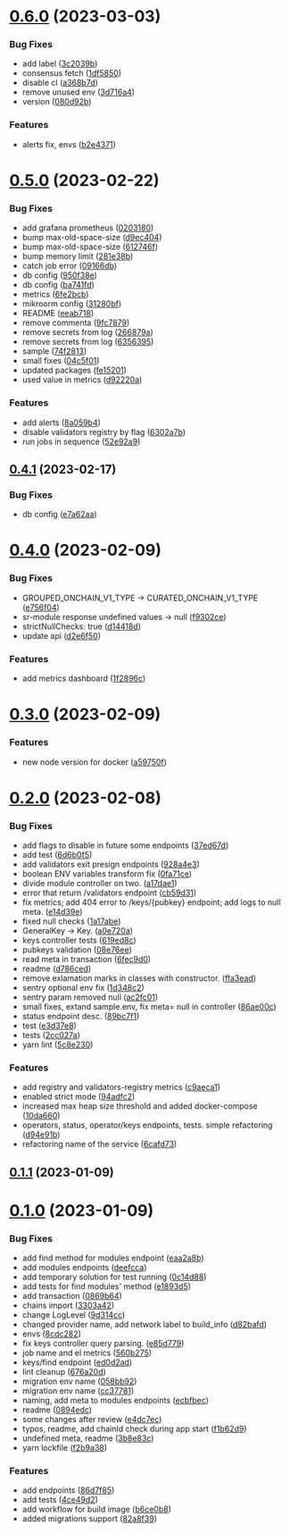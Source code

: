 # [0.6.0](https://github.com/lidofinance/lido-keys-api/compare/0.5.0...0.6.0) (2023-03-03)


### Bug Fixes

* add label ([3c2039b](https://github.com/lidofinance/lido-keys-api/commit/3c2039beb089f365a92d169a3ef13c77510114bb))
* consensus fetch ([1df5850](https://github.com/lidofinance/lido-keys-api/commit/1df585088b56377a3c22ab3613237e7a7561748e))
* disable  cl ([a368b7d](https://github.com/lidofinance/lido-keys-api/commit/a368b7d1e474d9644a4f11acb94b51c09b92a771))
* remove unused env ([3d716a4](https://github.com/lidofinance/lido-keys-api/commit/3d716a4e2d9d35c1c077b6da13c29080e895274a))
* version ([080d92b](https://github.com/lidofinance/lido-keys-api/commit/080d92bab98daf9c01e81d03a00d0fce2c294772))


### Features

* alerts fix, envs ([b2e4371](https://github.com/lidofinance/lido-keys-api/commit/b2e4371fc74d24e74dc28d78a52751de58ad16b4))



# [0.5.0](https://github.com/lidofinance/lido-keys-api/compare/0.4.1...0.5.0) (2023-02-22)


### Bug Fixes

* add grafana prometheus ([0203180](https://github.com/lidofinance/lido-keys-api/commit/020318009e83be75dfac6c07073723705fb03486))
* bump max-old-space-size ([d9ec404](https://github.com/lidofinance/lido-keys-api/commit/d9ec404a0e28dbb1b50de5c00b1dcb8454115f36))
* bump max-old-space-size ([612746f](https://github.com/lidofinance/lido-keys-api/commit/612746f8afb46efc2d8e6c8dcb8e461bb5880771))
* bump memory limit ([281e38b](https://github.com/lidofinance/lido-keys-api/commit/281e38b26d20a9b6ba23f33b5712126f6f69b7d9))
* catch job error ([09166db](https://github.com/lidofinance/lido-keys-api/commit/09166dbb3cc5709371c541f5531c300c86818155))
* db config ([950f38e](https://github.com/lidofinance/lido-keys-api/commit/950f38eee47c1f5c76eb0e219e9a1af924fcd209))
* db config ([ba741fd](https://github.com/lidofinance/lido-keys-api/commit/ba741fde7ba21b725a7ebd5a56ea44f6058c381f))
* metrics ([6fe2bcb](https://github.com/lidofinance/lido-keys-api/commit/6fe2bcbce5ca1c92e8da9487f2fa5753dd5037c6))
* mikroorm config ([31280bf](https://github.com/lidofinance/lido-keys-api/commit/31280bfeac5741e47f56f1d8a8e30aa463700501))
* README ([eeab718](https://github.com/lidofinance/lido-keys-api/commit/eeab7180ce05479d9297f2489f0879f34579ff47))
* remove commenta ([9fc7879](https://github.com/lidofinance/lido-keys-api/commit/9fc787942c5013bed186245384022120d00727aa))
* remove secrets from log ([266879a](https://github.com/lidofinance/lido-keys-api/commit/266879a5da18941c355ebc728bc1c6b372d56737))
* remove secrets from log ([6356395](https://github.com/lidofinance/lido-keys-api/commit/6356395dde0a2cae9abe490d351514497597606c))
* sample ([74f2813](https://github.com/lidofinance/lido-keys-api/commit/74f28139a16e39165a7512f2ecf34f22eb7a48f2))
* small fixes ([04c5f01](https://github.com/lidofinance/lido-keys-api/commit/04c5f01fb06aa5a74f416cc40310bab75cf00a2a))
* updated packages ([fe15201](https://github.com/lidofinance/lido-keys-api/commit/fe152010690456c6e5425ba6ba2acb7e760f65bd))
* used value in metrics ([d92220a](https://github.com/lidofinance/lido-keys-api/commit/d92220ad4015a45c676420fd71046c1a7daa423d))


### Features

* add alerts ([8a059b4](https://github.com/lidofinance/lido-keys-api/commit/8a059b445429ed69d3b80e021f1d76441119796b))
* disable validators registry by flag ([6302a7b](https://github.com/lidofinance/lido-keys-api/commit/6302a7bd71135da04171630bccc0c8be75b9f496))
* run jobs in sequence ([52e92a9](https://github.com/lidofinance/lido-keys-api/commit/52e92a9b598aaea22215777bd854037a31c22471))



## [0.4.1](https://github.com/lidofinance/lido-keys-api/compare/0.4.0...0.4.1) (2023-02-17)


### Bug Fixes

* db config ([e7a62aa](https://github.com/lidofinance/lido-keys-api/commit/e7a62aaf1ef06ababf634251c0529e1f5beaeb59))



# [0.4.0](https://github.com/lidofinance/lido-keys-api/compare/0.3.0...0.4.0) (2023-02-09)


### Bug Fixes

* GROUPED_ONCHAIN_V1_TYPE -> CURATED_ONCHAIN_V1_TYPE ([e756f04](https://github.com/lidofinance/lido-keys-api/commit/e756f04163d7d92f7fa21f0eb298057e1d3091a9))
* sr-module response undefined values -> null ([f9302ce](https://github.com/lidofinance/lido-keys-api/commit/f9302ce01b1a15c74ad26f0a09c8dac4cc315796))
* strictNullChecks: true ([d14418d](https://github.com/lidofinance/lido-keys-api/commit/d14418debb7fefb00f27306647532bb9f33afbe7))
* update api ([d2e6f50](https://github.com/lidofinance/lido-keys-api/commit/d2e6f5084ca60c2e108ca3150591d13ba549c788))


### Features

* add metrics dashboard ([1f2896c](https://github.com/lidofinance/lido-keys-api/commit/1f2896c4cf6124ea50b953aed7aef9adceed9e86))



# [0.3.0](https://github.com/lidofinance/lido-keys-api/compare/0.2.0...0.3.0) (2023-02-09)


### Features

* new node version for docker ([a59750f](https://github.com/lidofinance/lido-keys-api/commit/a59750f5ae3cd247f825339e76174f0c16b0406b))



# [0.2.0](https://github.com/lidofinance/lido-keys-api/compare/0.1.1...0.2.0) (2023-02-08)


### Bug Fixes

* add flags to disable in future some endpoints ([37ed67d](https://github.com/lidofinance/lido-keys-api/commit/37ed67dee7e7d5e2a4f53415d7a5040874d0a5b6))
* add test ([6d6b0f5](https://github.com/lidofinance/lido-keys-api/commit/6d6b0f54a47c9918027fedbe2a25db0afeac20a4))
* add validators exit presign endpoints ([928a4e3](https://github.com/lidofinance/lido-keys-api/commit/928a4e3bd28f9233271f34529f92be4d5ca2d2b1))
* boolean ENV variables transform fix ([0fa71ce](https://github.com/lidofinance/lido-keys-api/commit/0fa71ceb686a5fa326021e9b5e48fc4d228db60e))
* divide module controller on two. ([a17dae1](https://github.com/lidofinance/lido-keys-api/commit/a17dae1dcf40f703a9e004f9f7f824e4278990c8))
* error that return /validators endpoint ([cb59d31](https://github.com/lidofinance/lido-keys-api/commit/cb59d319632774e55b5e1a4c7405ea80f1d14de9))
* fix metrics; add 404 error to /keys/{pubkey} endpoint; add logs to null meta. ([e14d39e](https://github.com/lidofinance/lido-keys-api/commit/e14d39e158e1c1f67a78097e52d6b58a4e9c2c7f))
* fixed null checks ([1a17abe](https://github.com/lidofinance/lido-keys-api/commit/1a17abeac5deacd7d548feac3f754f55ae71bf68))
* GeneralKey -> Key. ([a0e720a](https://github.com/lidofinance/lido-keys-api/commit/a0e720ab0ae658437f06ac972adba451ae6de591))
* keys controller tests ([619ed8c](https://github.com/lidofinance/lido-keys-api/commit/619ed8c5fd80804df59e46d4a22476549424288e))
* pubkeys validation ([08e76ee](https://github.com/lidofinance/lido-keys-api/commit/08e76eea958a510d762cb98c67522b7aee6794d6))
* read meta in transaction ([6fec9d0](https://github.com/lidofinance/lido-keys-api/commit/6fec9d0aeb49f79ac7c20eacc39a22adf19bd451))
* readme ([d786ced](https://github.com/lidofinance/lido-keys-api/commit/d786ced5155f94ef1649ef1fd80bf63266371c30))
* remove exlamation marks in classes with constructor. ([ffa3ead](https://github.com/lidofinance/lido-keys-api/commit/ffa3ead593934ff8a8f7d925d4159dbdb1751a3c))
* sentry optional env fix ([1d348c2](https://github.com/lidofinance/lido-keys-api/commit/1d348c2e05b1f1414abc0569711373013d54ebee))
* sentry param removed null ([ac2fc01](https://github.com/lidofinance/lido-keys-api/commit/ac2fc011b58672c60faafe29215216f1b802324b))
* small fixes, extand sample.env, fix meta= null in controller ([86ae00c](https://github.com/lidofinance/lido-keys-api/commit/86ae00cb8a88144bd5387282c8e10da234a5c537))
* status endpoint desc. ([89bc7f1](https://github.com/lidofinance/lido-keys-api/commit/89bc7f1b9039b5c4c1dac4370a7f35635d752906))
* test ([e3d37e8](https://github.com/lidofinance/lido-keys-api/commit/e3d37e8a17967e365985077395bf8f9b66bc4e3a))
* tests ([2cc027a](https://github.com/lidofinance/lido-keys-api/commit/2cc027ac51fe7e115c2f2637726527490ba23520))
* yarn lint ([5c8e230](https://github.com/lidofinance/lido-keys-api/commit/5c8e230cf0eefd564ad714d93cd4978b52104d96))


### Features

* add registry and validators-registry metrics ([c9aeca1](https://github.com/lidofinance/lido-keys-api/commit/c9aeca1cbe092565e5da474415d4636da1137a25))
* enabled strict mode ([94adfc2](https://github.com/lidofinance/lido-keys-api/commit/94adfc23d8ef8b41ff7cc67c684aae8436a1e9d5))
* increased max heap size threshold and added docker-compose ([10da660](https://github.com/lidofinance/lido-keys-api/commit/10da6606297969e0c3d53a2946246d5e48c17971))
* operators, status, operator/keys  endpoints, tests. simple refactoring ([d94e91b](https://github.com/lidofinance/lido-keys-api/commit/d94e91ba84a6ce1efa3d681075ce00cbbb24e29e))
* refactoring name of the service ([6cafd73](https://github.com/lidofinance/lido-keys-api/commit/6cafd735a2a6e779f24df31b7a804df9b00ca5fc))



## [0.1.1](https://github.com/lidofinance/lido-keys-api/compare/0.1.0...0.1.1) (2023-01-09)



# [0.1.0](https://github.com/lidofinance/lido-keys-api/compare/86d7f85dac21e3ade4c2aaaaa76d733095481fab...0.1.0) (2023-01-09)


### Bug Fixes

* add find method for modules endpoint ([eaa2a8b](https://github.com/lidofinance/lido-keys-api/commit/eaa2a8bd58afccf4d657eaf7ebc3a7d7daae79d1))
* add modules endpoints ([deefcca](https://github.com/lidofinance/lido-keys-api/commit/deefcca1d7b2b36026bab74aa09a6c97fa495c7f))
* add temporary solution for test running ([0c14d88](https://github.com/lidofinance/lido-keys-api/commit/0c14d8827350e22a8e85b2525f8c7bf5ef7db9b1))
* add tests for find modules' method ([e1893d5](https://github.com/lidofinance/lido-keys-api/commit/e1893d5b790aa32397c498efc78534cb9fb20d17))
* add transaction ([0869b64](https://github.com/lidofinance/lido-keys-api/commit/0869b642ddff3062f84028d819893bf0985ed010))
* chains import ([3303a42](https://github.com/lidofinance/lido-keys-api/commit/3303a42f7fd6458e76cd61802b65cbe07882bfad))
* change LogLevel ([9d314cc](https://github.com/lidofinance/lido-keys-api/commit/9d314cc9c0170d99fcc2b8a297d65dd19c7edee8))
* changed provider name, add network label to build_info ([d82bafd](https://github.com/lidofinance/lido-keys-api/commit/d82bafd1ba7a11f2db47f8d54064f055e6ea86a6))
* envs ([8cdc282](https://github.com/lidofinance/lido-keys-api/commit/8cdc28256331c017bf8827f477a21d4f3f839326))
* fix keys controller query parsing. ([e85d779](https://github.com/lidofinance/lido-keys-api/commit/e85d7799ea7c242eeefdd15c374f3a08b925ddc8))
* job name and el metrics ([560b275](https://github.com/lidofinance/lido-keys-api/commit/560b2757100e60dab59fbb5c2a286861a8ae95f8))
* keys/find endpoint ([ed0d2ad](https://github.com/lidofinance/lido-keys-api/commit/ed0d2ad3fa93d92feceb731fd4a1ce199a385116))
* lint cleanup ([676a20d](https://github.com/lidofinance/lido-keys-api/commit/676a20d636b68ca50df127a17f1a250d9e44362b))
* migration env name ([058bb92](https://github.com/lidofinance/lido-keys-api/commit/058bb92838f6095360fdc8fcd7d464a2c0278ae0))
* migration env name ([cc37781](https://github.com/lidofinance/lido-keys-api/commit/cc3778156e1243f1225349558a5f97b2692fb5b0))
* naming, add meta to modules endpoints ([ecbfbec](https://github.com/lidofinance/lido-keys-api/commit/ecbfbecb769d1bd04255a5ed24044e3adc3dfa78))
* readme ([0894edc](https://github.com/lidofinance/lido-keys-api/commit/0894edcc2595077da8c0a33f54217eaa05231a5e))
* some changes after review ([e4dc7ec](https://github.com/lidofinance/lido-keys-api/commit/e4dc7eca44838eac95bf709e2f0047c730bd43c2))
* typos, readme, add chainId check during app start ([f1b62d9](https://github.com/lidofinance/lido-keys-api/commit/f1b62d9b6be37289508e1da0215fe321964e9e47))
* undefined meta, readme ([3b8e83c](https://github.com/lidofinance/lido-keys-api/commit/3b8e83cfb983e12e397a4eb8ab21fa33679eb7cc))
* yarn lockfile ([f2b9a38](https://github.com/lidofinance/lido-keys-api/commit/f2b9a38f1633e791c7872791a944e9a500140203))


### Features

* add endpoints ([86d7f85](https://github.com/lidofinance/lido-keys-api/commit/86d7f85dac21e3ade4c2aaaaa76d733095481fab))
* add tests ([4ce49d2](https://github.com/lidofinance/lido-keys-api/commit/4ce49d291f20190740ae3612470c242ca43ca686))
* add workflow for build image ([b6ce0b8](https://github.com/lidofinance/lido-keys-api/commit/b6ce0b8d8bd75393d6fb893c4ee0583cc291bdd0))
* added migrations support ([82a8f39](https://github.com/lidofinance/lido-keys-api/commit/82a8f392f5f99f82ab6e0f50e9f55bff6dac41fe))



